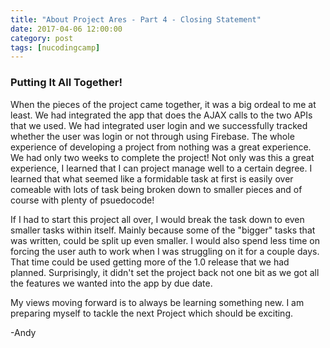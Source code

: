 ```yaml
---
title: "About Project Ares - Part 4 - Closing Statement"
date: 2017-04-06 12:00:00
category: post
tags: [nucodingcamp]
--- 
```


### Putting It All Together!
When the pieces of the project came together, it was a big ordeal to me at least. We had integrated the app that does the AJAX calls to the two APIs that we used. We had integrated user login and we successfully tracked whether the user was login or not through using Firebase. The whole experience of developing a project from nothing was a great experience. We had only two weeks to complete the project! Not only was this a great experience, I learned that I can project manage well to a certain degree. I learned that what seemed like a formidable task at first is easily over comeable with lots of task being broken down to smaller pieces and of course with plenty of psuedocode!

If I had to start this project all over, I would break the task down to even smaller tasks within itself. Mainly because some of the "bigger" tasks that was written, could be split up even smaller. I would also spend less time on forcing the user auth to work when I was struggling on it for a couple days. That time could be used getting more of the 1.0 release that we had planned. Surprisingly, it didn't set the project back not one bit as we got all the features we wanted into the app by due date. 

My views moving forward is to always be learning something new. I am preparing myself to tackle the next Project which should be exciting. 

-Andy